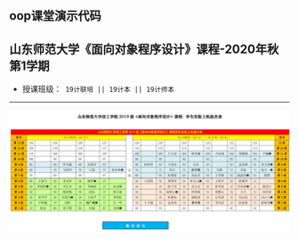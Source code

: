 
## oop课堂演示代码



## 山东师范大学《面向对象程序设计》课程-2020年秋第1学期



* 授课班级：` 19计联培 || 19计本 || 19计师本`


---

![image](https://github.com/tsingke/OOP_CS2020/blob/master/%E5%AE%9E%E9%AA%8C%E6%8A%A5%E5%91%8A/SeatArrangement.png)
